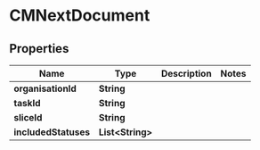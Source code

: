 

# CMNextDocument


## Properties

| Name | Type | Description | Notes |
|------------ | ------------- | ------------- | -------------|
|**organisationId** | **String** |  |  |
|**taskId** | **String** |  |  |
|**sliceId** | **String** |  |  |
|**includedStatuses** | **List&lt;String&gt;** |  |  |



